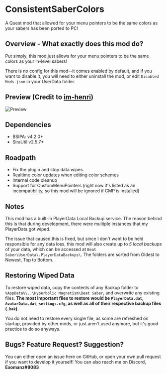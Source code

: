 # ConsistentSaberColors
A Quest mod that allowed for your menu pointers to be the same colors as your sabers has been ported to PC!

## Overview - What exactly does this mod do?
Put simply, this mod just allows for your menu pointers to be the same colors as your in-level sabers!

There is no config for this mod--it comes enabled by default, and if you want to disable it, you will need to either uninstall the mod, or edit `Disabled Mods.json` in your UserData folder.

## Preview (Credit to [im-henri](https://github.com/im-henri/))
![Preview](https://github.com/im-henri/QonsistentSaberColors/blob/master/Animation.gif)

## Dependencies
- BSIPA: v4.2.0+
- SiraUtil v2.5.7+

## Roadpath
- Fix the plugin and stop data wipes.
- Realtime color updates when editing color schemes
- Internal code cleanup
- Support for CustomMenuPointers (right now it's listed as an incompatibility, so this mod will be ignored if CMP is installed)

## Notes
This mod has a built-in PlayerData Local Backup service. The reason behind this is that during development, there were multiple instances that my PlayerData got wiped. 

The issue that caused this is fixed, but since I don't want to be held responsible for any data loss, this mod will also create up to *5 local backups* of your data, which can be accessed at `Beat Saber\UserData\.PlayerDataBackups\`. The folders are sorted from Oldest to Newest, Top to Bottom.

## Restoring Wiped Data
To restore wiped data, copy the contents of any Backup folder to `%AppData%\..\Hyperbolic Magnetism\Beat Saber`, and overwrite any existing files. **The most important files to restore would be `PlayerData.dat`, `AvatarData.dat`, `settings.cfg`, as well as all of their respective backup files (`.bak`)**. 

You do not need to restore every single file, as some are refreshed on startup, provided by other mods, or just aren't used anymore, but it's good practice to do so anyways.

## Bugs? Feature Request? Suggestion?
You can either open an issue here on GitHub, or open your own pull request if you want to develop it yourself! You can also reach me on Discord, **Exomanz#8083**
